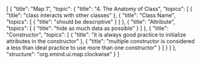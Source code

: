 [
  {
    "title": "Map 1",
    "topic": {
      "title": "4. The Anatomy of Class",
      "topics": [
        {
          "title": "class interacts with other classes"
        },
        {
          "title": "Class Name",
          "topics": [
            {
              "title": "should be descriptive"
            }
          ]
        },
        {
          "title": "Attribute",
          "topics": [
            {
              "title": "hide as much data as possible"
            }
          ]
        },
        {
          "title": "Constructor",
          "topics": [
            {
              "title": "it is always good practice to initialize attributes in the constructor"
            },
            {
              "title": "multiple constructor is considered a less than ideal practice to use more than one constructor"
            }
          ]
        }
      ]
    },
    "structure": "org.xmind.ui.map.clockwise"
  }
]